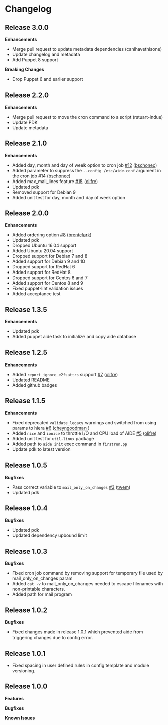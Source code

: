 # Changelog

## Release 3.0.0

**Enhancements**

* Merge pull request to update metadata dependencies (canihavethisone)
* Update changelog and metadata
* Add Puppet 8 support

**Breaking Changes**
* Drop Puppet 6 and earlier support

## Release 2.2.0

**Enhancements**

* Merge pull request to move the cron command to a script (rstuart-indue)
* Update PDK
* Update metadata

## Release 2.1.0

**Enhancements**

* Added day, month and day of week option to cron job [#12](https://github.com/indiana-university/puppet-aide/pull/12) ([bschonec](https://github.com/bschonec))
* Added parameter to suppress the `--config /etc/aide.conf` argument in the cron job [#14](https://github.com/indiana-university/puppet-aide/pull/14) ([bschonec](https://github.com/bschonec))
* Added max_mail_lines feature [#15](https://github.com/indiana-university/puppet-aide/pull/15) ([olifre](https://github.com/olifre))
* Updated pdk
* Removed support for Debian 9
* Added unit test for day, month and day of week option


## Release 2.0.0

**Enhancements**

* Added ordering option [#8](https://github.com/indiana-university/puppet-aide/pull/8) ([brentclark](https://github.com/brentclark))
* Updated pdk
* Dropped Ubuntu 16.04 support
* Added Ubuntu 20.04 support
* Dropped support for Debian 7 and 8
* Added support for Debian 9 and 10
* Dropped support for RedHat 6
* Added support for RedHat 8
* Dropped support for Centos 6 and 7
* Added support for Centos 8 and 9
* Fixed puppet-lint validation issues
* Added acceptance test

## Release 1.3.5

**Enhancements**

* Updated pdk
* Added puppet aide task to initialize and copy aide database

## Release 1.2.5

**Enhancements**

* Added `report_ignore_e2fsattrs` support [#7](https://github.com/indiana-university/puppet-aide/pull/7) ([olifre](https://github.com/olifre))
* Updated README
* Added github badges

## Release 1.1.5

**Enhancements**

* Fixed deprecated `validate_legacy` warnings and switched from using params to hiera [#6](https://github.com/indiana-university/puppet-aide/pull/6) ([cheyngoodman ](https://github.com/cheyngoodman))
* Added `nice` and `ionice` to throttle I/O and CPU load of AIDE  [#5](https://github.com/indiana-university/puppet-aide/pull/7) ([olifre](https://github.com/olifre))
* Added unit test for `util-linux` package
* Added path to `aide init` exec command in `firstrun.pp`
* Update pdk to latest version

## Release 1.0.5

**Bugfixes**

* Pass correct variable to `mail_only_on_changes` [#3](https://github.com/indiana-university/puppet-aide/pull/3) ([twem](https://github.com/twem))
* Updated pdk

## Release 1.0.4

**Bugfixes**

* Updated pdk
* Updated dependency upbound limit


## Release 1.0.3

**Bugfixes**

* Fixed cron job command by removing support for temporary file used by mail_only_on_changes param
* Added `cat -v` to mail_only_on_changes needed to escape filenames with non-printable characters.
* Added path for mail program

## Release 1.0.2

**Bugfixes**

* Fixed changes made in release 1.0.1 which prevented aide from triggering changes due to config error.

## Release 1.0.1

* Fixed spacing in user defined rules in config template and module versioning.

## Release 1.0.0

**Features**

**Bugfixes**

**Known Issues**
